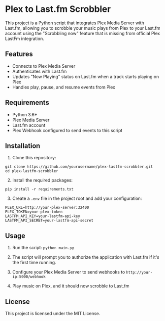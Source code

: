 # Plex to Last.fm Scrobbler

This project is a Python script that integrates Plex Media Server with Last.fm, allowing you to scrobble your music plays from Plex to your Last.fm account using the "Scrobbling now" feature that is missing from official Plex LastFm integration.

## Features

- Connects to Plex Media Server
- Authenticates with Last.fm
- Updates "Now Playing" status on Last.fm when a track starts playing on Plex
- Handles play, pause, and resume events from Plex

## Requirements

- Python 3.6+
- Plex Media Server
- Last.fm account
- Plex Webhook configured to send events to this script

## Installation

1. Clone this repository:
```
git clone https://github.com/yourusername/plex-lastfm-scrobbler.git
cd plex-lastfm-scrobbler
```

2. Install the required packages:
```
pip install -r requirements.txt
```

3. Create a `.env` file in the project root and add your configuration:
```
PLEX_URL=http://your-plex-server:32400
PLEX_TOKEN=your-plex-token
LASTFM_API_KEY=your-lastfm-api-key
LASTFM_API_SECRET=your-lastfm-api-secret
```

## Usage

1. Run the script:
```python main.py```

2. The script will prompt you to authorize the application with Last.fm if it's the first time running.

3. Configure your Plex Media Server to send webhooks to `http://your-ip:5000/webhook`

4. Play music on Plex, and it should now scrobble to Last.fm

## License

This project is licensed under the MIT License.
